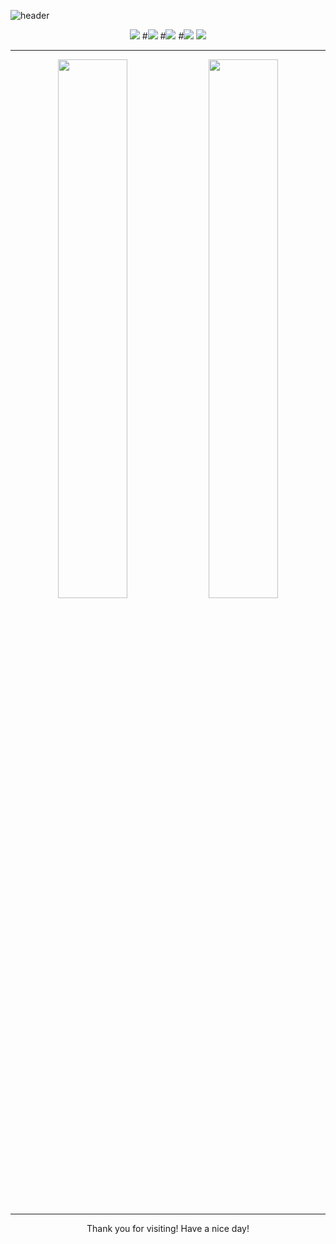 <!-- 헤더 이미지 (핑크 + 하늘색 그라디언트) -->
![header](https://capsule-render.vercel.app/api?type=waving&color=gradient&height=280&section=header&text=Hi%20welcome!&fontSize=45&fontColor=ffffff&fontAlign=50&desc=Welcome%20to%20my%20GitHub%20profile!&descAlign=50&descSize=18&gradientDirection=horizontal&customColorList=FDC5F5,AEE2FF)

<!-- 배지 (기술 스택) -->
<p align="center">
  <img src="https://img.shields.io/badge/Python-FDD9E5?style=for-the-badge&logo=Python&logoColor=3776AB"/>
  #<img src="https://img.shields.io/badge/HTML-FFC0CB?style=for-the-badge&logo=html5&logoColor=white"/>
  #<img src="https://img.shields.io/badge/CSS-AEE2FF?style=for-the-badge&logo=css3&logoColor=white"/>
  #<img src="https://img.shields.io/badge/JavaScript-FFD1DC?style=for-the-badge&logo=javascript&logoColor=white"/>
  <img src="https://img.shields.io/badge/Linux-FFB6C1?style=for-the-badge&logo=linux&logoColor=black"/>
</p>

---

<!-- GitHub Stats -->
<p align="center">
  <img src="https://github-readme-stats.vercel.app/api?username=jf3hirh4&show_icons=true&theme=rose_pine&icon_color=ffb6c1&title_color=ff9aa2&text_color=ffffff&bg_color=ffdde1" width="47%" />
  <img src="https://github-readme-stats.vercel.app/api/top-langs/?username=jf3hirh4&layout=compact&langs_count=6&theme=rose_pine&title_color=ffb6c1&text_color=ffffff&bg_color=ffdde1" width="47%" />
</p>


---



<!-- 푸터 -->
<p align="center">
  Thank you for visiting! Have a nice day!
</p>
